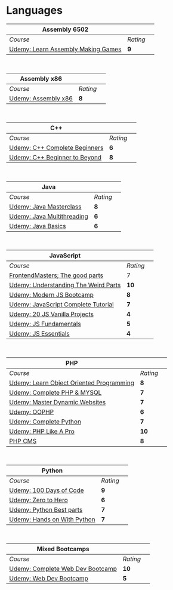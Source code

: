 # Languages

| Assembly 6502 | | |
| --- | --- | --- |
| <em>Course</em> | <em>Rating</em> |
| [Udemy: Learn Assembly Making Games](https://www.udemy.com/course/programming-games-for-the-atari-2600/learn/lecture/13620070?start=0#content) | **9** |

<br />

| Assembly x86 | | |
| --- | --- | --- |
| <em>Course</em> | <em>Rating</em> |
| [Udemy: Assembly x86](https://www.udemy.com/course/complete-x86-assembly-language-120-practical-exercise/learn/lecture/14750520?start=0#content) | **8** |

<br />

|  C++ | | |
| --- | --- | --- |
| <em>Course</em> | <em>Rating</em> |
| [Udemy: C++ Complete Beginners](https://www.udemy.com/course/free-learn-c-tutorial-beginners/learn/lecture/1348876?start=0#content) | **6** |
| [Udemy: C++ Beginner to Beyond](https://www.udemy.com/course/beginning-c-plus-plus-programming/learn/lecture/9535320?start=0#content) | **8** |

<br />

|  Java | | |
| --- | --- | --- |
| <em>Course</em> | <em>Rating</em> |
| [Udemy: Java Masterclass](https://www.udemy.com/course/java-the-complete-java-developer-course/learn/lecture/5568204?start=0#content)  | **8** |
| [Udemy: Java Multithreading](https://www.udemy.com/course/java-multithreading/learn/lecture/107238?start=0#content) | **6** |
| [Udemy: Java Basics](https://www.udemy.com/course/java-programming-basics/learn/lecture/3818282?start=0#content) | **6** |

<br />

|  JavaScript | | |
| --- | --- | --- |
| <em>Course</em> | <em>Rating</em> |
| [FrontendMasters; The good parts](https://frontendmasters.com/courses/good-parts-javascript-web/two-systems/) | 7 |
| [Udemy: Understanding The Weird Parts](https://www.udemy.com/course/understand-javascript/learn/lecture/2237450?start=15#content) | **10** |
| [Udemy: Modern JS Bootcamp](https://www.udemy.com/course/javascript-beginners-complete-tutorial/learn/lecture/17010340?start=0#content) | **8** |
| [Udemy: JavaScript Complete Tutorial](https://www.udemy.com/course/javascript-beginners-complete-tutorial/learn/lecture/17010340?start=0#content) | **7** |
| [Udemy: 20 JS Vanilla Projects](https://www.udemy.com/course/web-projects-with-vanilla-javascript/learn/lecture/17832668?start=0#content) | **4** |
| [Udemy: JS Fundamentals](https://www.udemy.com/course/javascriptfundamentals/learn/lecture/6213836?start=0#content) | **5** |
| [Udemy: JS Essentials](https://www.udemy.com/course/javascript-essentials/learn/lecture/7167618?start=0#content) | **4** |

<br />

|  PHP | | |
| --- | --- | --- |
| <em>Course</em> | <em>Rating</em> |
| [Udemy: Learn Object Oriented Programming](https://www.udemy.com/course/learn-object-oriented-php-by-building-a-complete-website/learn/lecture/4616058?start=0#content) | **8** |
| [Udemy: Complete PHP & MYSQL](https://www.udemy.com/course/the-complete-php-mysql-professional-course/learn/lecture/13430368?start=0#content)| **7** |
| [Udemy: Master Dynamic Websites](https://www.udemy.com/course/code-dynamic-websites/learn/lecture/777448?start=0#content) | **7** |
| [Udemy: OOPHP](https://www.udemy.com/course/build-real-application-with-php-mysql-javascript-and-oop/learn/lecture/28210156?start=0#content) | **6** |
| [Udemy: Complete Python](https://www.udemy.com/course/python-complete/learn/lecture/5422052?start=0#content) | **7** |
| [Udemy: PHP Like A Pro](https://www.udemy.com/course/php-mvc-from-scratch/learn/lecture/4422896?start=0#content) | **10** |
| [PHP CMS](https://www.udemy.com/course/php-for-complete-beginners-includes-msql-object-oriented/learn/lecture/2307168?start=0#content) | **8** |

<br />

|  Python | | |
| --- | --- | --- |
| <em>Course</em> | <em>Rating</em> |
| [Udemy: 100 Days of Code](https://www.udemy.com/course/100-days-of-code/learn/lecture/17837506?start=0#content) | **9** |
| [Udemy: Zero to Hero](https://www.udemy.com/course/complete-python-bootcamp/learn/lecture/20205526?start=0#content)| **6** |
| [Udemy: Python Best parts](https://www.udemy.com/course/best-top-python-3-advanced-programming-basics-for-beginners/learn/lecture/8592680?start=0#content) | **7** |
| [Udemy: Hands on With Python](https://www.udemy.com/course/python-programming-beginners/learn/lecture/6693338?start=0#content) | **7** |

<br />

|  Mixed Bootcamps | | |
| --- | --- | --- |
| <em>Course</em> | <em>Rating</em> |
| [Udemy: Complete Web Dev Bootcamp](https://www.udemy.com/course/the-complete-web-development-bootcamp/learn/lecture/17039626?start=0#content) | **10** |
| [Udemy: Web Dev Bootcamp](https://www.udemy.com/course/the-web-developer-bootcamp/learn/lecture/22099006?start=0#content) | **5** |
